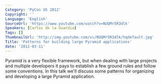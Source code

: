 ```yaml
---
Category: 'PyCon US 2012'
Copyright: ''
Language: 'English'
SourceUrl: 'https://www.youtube.com/watch?v=NUQMr5R3dlk'
Speakers: [Carlos de la Guardia]
Tags: []
ThumbnailUrl: 'http://img.youtube.com/vi/NUQMr5R3dlk/hqdefault.jpg'
Title: 'Patterns for building large Pyramid applications'
date: '2012-03-11'
---
```

Pyramid is a very flexible framework, but when dealing with large projects and
multiple developers it pays to establish a few ground rules and follow some
conventions. In this talk we'll discuss some patterns for organizing and
developing a large Pyramid application.

